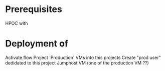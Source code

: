 # Prerequisites
HPOC with 


# Deployment of
Activate flow
Project 'Production'
VMs into this projects
Create "prod user" dedidated to this project
Jumphost VM (one of the production VM ??)